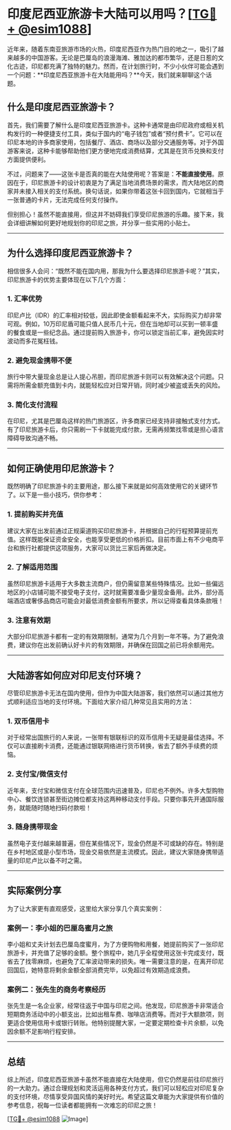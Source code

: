 # 印度尼西亚旅游卡大陆可以用吗？[[TG💪+ @esim1088](https://t.me/s/esim1088)]

近年来，随着东南亚旅游市场的火热，印度尼西亚作为热门目的地之一，吸引了越来越多的中国游客。无论是巴厘岛的浪漫海滩、雅加达的都市繁华，还是日惹的文化古迹，印尼都充满了独特的魅力。然而，在计划旅行时，不少小伙伴可能会遇到一个问题：**印度尼西亚旅游卡在大陆能用吗？**今天，我们就来聊聊这个话题。

## 什么是印度尼西亚旅游卡？

首先，我们需要了解什么是印度尼西亚旅游卡。这种卡通常是由印尼政府或相关机构发行的一种便捷支付工具，类似于国内的“电子钱包”或者“预付费卡”。它可以在印尼本地的许多商家使用，包括餐厅、酒店、商场以及部分交通服务等。对于外国游客来说，这种卡能够帮助他们更方便地完成消费结算，尤其是在货币兑换和支付方面提供便利。

不过，问题来了——这张卡是否真的能在大陆使用呢？答案是：**不能直接使用**。原因在于，印尼旅游卡的设计初衷是为了满足当地消费场景的需求，而大陆地区的商家并未接入相关的支付系统。换句话说，如果你带着这张卡回到国内，它就相当于一张普通的卡片，无法完成任何支付操作。

但别担心！虽然不能直接用，但这并不妨碍我们享受印尼旅游的乐趣。接下来，我会详细讲解如何更好地规划你的印尼之旅，并分享一些实用的小贴士。

---

## 为什么选择印度尼西亚旅游卡？

相信很多人会问：“既然不能在国内用，那我为什么要选择印尼旅游卡呢？”其实，印尼旅游卡的优势主要体现在以下几个方面：

### 1. **汇率优势**
印尼卢比（IDR）的汇率相对较低，因此即使金额看起来不大，实际购买力却非常可观。例如，10万印尼盾可能只值人民币几十元，但在当地却可以买到一顿丰盛的餐食或是一些纪念品。通过提前购入旅游卡，你可以锁定当前汇率，避免因实时波动而多花冤枉钱。

### 2. **避免现金携带不便**
旅行中带大量现金总是让人提心吊胆，而印尼旅游卡则可以有效解决这个问题。只需将所需金额充值到卡内，就能轻松应对日常开销，同时减少被盗或丢失的风险。

### 3. **简化支付流程**
在印尼，尤其是巴厘岛这样的热门旅游区，许多商家已经支持非接触式支付方式。有了印尼旅游卡后，你只需刷一下卡就能完成付款，无需再频繁找零或是担心语言障碍导致沟通不畅。

---

## 如何正确使用印尼旅游卡？

既然明确了印尼旅游卡的主要用途，那么接下来就是如何高效使用它的关键环节了。以下是一些小技巧，供你参考：

### 1. **提前购买并充值**
建议大家在出发前通过正规渠道购买印尼旅游卡，并根据自己的行程预算提前充值。这样既能保证资金安全，也能享受更低的价格折扣。目前市面上有不少电商平台和旅行社都提供这项服务，大家可以货比三家后再做决定。

### 2. **了解适用范围**
虽然印尼旅游卡适用于大多数主流商户，但仍需留意某些特殊情况。比如一些偏远地区的小店铺可能不接受电子支付，这时就需要准备少量现金备用。此外，部分高端酒店或奢侈品商店可能会对最低消费金额有所要求，所以记得查看具体条款哦！

### 3. **注意有效期**
大部分印尼旅游卡都有一定的有效期限制，通常为几个月到一年不等。为了避免浪费，建议你在出发前确认好卡片的有效期限，并确保在回国之前已将余额用完。

---

## 大陆游客如何应对印尼支付环境？

尽管印尼旅游卡无法在国内使用，但作为中国大陆游客，我们依然可以通过其他方式顺利适应当地的支付环境。下面给大家介绍几种常见且实用的方法：

### 1. **双币信用卡**
对于经常出国旅行的人来说，一张带有银联标识的双币信用卡无疑是最佳选择。不仅可以直接刷卡消费，还能通过银联网络进行货币转换，省去了额外手续费的烦恼。

### 2. **支付宝/微信支付**
近年来，支付宝和微信支付在全球范围内迅速普及，印尼也不例外。许多大型购物中心、餐饮连锁甚至街边摊位都支持这两种移动支付手段。只要你事先开通国际服务，就能随时随地扫码付款啦！

### 3. **随身携带现金**
虽然电子支付越来越普遍，但在某些情况下，现金仍然是不可或缺的存在。特别是在乡村地区或是小型市场，现金交易依然是主流模式。因此，建议大家随身携带适量的印尼卢比以备不时之需。

---

## 实际案例分享

为了让大家更有直观感受，这里给大家分享几个真实案例：

### 案例一：李小姐的巴厘岛蜜月之旅
李小姐和丈夫计划去巴厘岛度蜜月，为了方便购物和用餐，她提前购买了一张印尼旅游卡，并充值了足够的金额。整个旅程中，她几乎全程使用这张卡完成支付，既省去了找零麻烦，也避免了汇率波动带来的损失。唯一需要注意的是，在离开印尼回国后，她特意将剩余金额全部消费完毕，以免超过有效期造成浪费。

### 案例二：张先生的商务考察经历
张先生是一名企业家，经常往返于中国与印尼之间。他发现，印尼旅游卡非常适合短期商务活动中的小额支出，比如出租车费、咖啡店消费等。而对于大额款项，则更适合使用信用卡或银行转账。他特别提醒大家，一定要定期检查卡片余额，以免因余额不足影响行程安排。

---

## 总结

综上所述，印度尼西亚旅游卡虽然不能直接在大陆使用，但它仍然是前往印尼旅行的一大助力。通过合理规划和灵活运用各种支付方式，我们可以轻松应对印尼复杂的支付环境，尽情享受异国风情的美好时光。希望这篇文章能为大家提供有价值的参考信息，祝每一位读者都能拥有一次难忘的印尼之旅！

[[TG💪+ @esim1088](https://t.me/s/esim1088) ![Image](https://i.postimg.cc/4NQfJmqS/Snipaste-2025-05-13-00-14-12.png)]